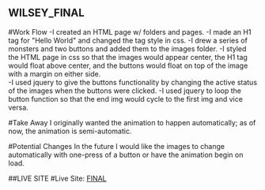 ## WILSEY_FINAL

#Work Flow
-I created an HTML page w/ folders and pages.
-I made an H1 tag for "Hello World" and changed the tag style in css.
-I drew a series of monsters and two buttons and added them to the images folder.
-I styled the HTML page in css so that the images would appear center, the H1 tag
would float above center, and the buttons would float on top of the image with a
margin on either side.  
-I used jquery to give the buttons functionality by changing the active status of
the images when the buttons were clicked.
-I used jquery to loop the button function so that the end img would cycle to the first
img and vice versa.

#Take Away
I originally wanted the animation to happen automatically; as of now, the animation
is semi-automatic. 

#Potential Changes
In the future I would like the images to change automatically with one-press of
a button or have the animation begin on load.

##LIVE SITE
#Live Site:
[FINAL](https://ewilsey.github.io/MART441/FINAL/)
